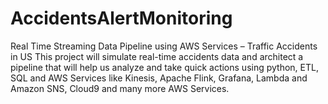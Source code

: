 # AccidentsAlertMonitoring
Real Time Streaming Data Pipeline using AWS Services – Traffic Accidents in US
This project will simulate real-time accidents data and architect a pipeline that will help us analyze and take quick actions 
using python, ETL, SQL and AWS Services like Kinesis, Apache Flink, Grafana, Lambda and Amazon SNS, Cloud9 and many more AWS Services.
